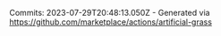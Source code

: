 Commits: 2023-07-29T20:48:13.050Z - Generated via https://github.com/marketplace/actions/artificial-grass
<br>
